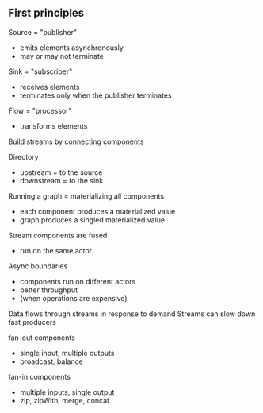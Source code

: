 ## First principles

Source = "publisher"
- emits elements asynchronously
- may or may not terminate

Sink = "subscriber"
- receives elements
- terminates only when the publisher terminates

Flow = "processor"
- transforms elements

Build streams by connecting components

Directory
- upstream = to the source
- downstream = to the sink

Running a graph = materializing all components
- each component produces a materialized value
- graph produces a singled materialized value

Stream components are fused
- run on the same actor 

Async boundaries
- components run on different actors
- better throughput
- (when operations are expensive)

Data flows through streams in response to demand
Streams can slow down fast producers

fan-out components
- single input, multiple outputs
- broadcast, balance

fan-in components
- multiple inputs, single output
- zip, zipWith, merge, concat
